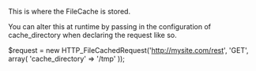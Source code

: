 This is where the FileCache is stored.

You can alter this at runtime by passing in the configuration of cache_directory
when declaring the request like so.

$request = new HTTP_FileCachedRequest('http://mysite.com/rest', 'GET', array(
  'cache_directory' => '/tmp'
));

